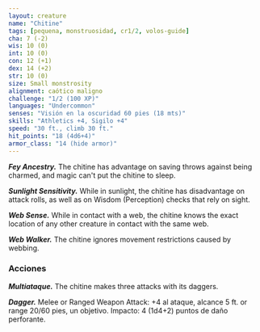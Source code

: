 ```yaml
---
layout: creature
name: "Chitine"
tags: [pequena, monstruosidad, cr1/2, volos-guide]
cha: 7 (-2)
wis: 10 (0)
int: 10 (0)
con: 12 (+1)
dex: 14 (+2)
str: 10 (0)
size: Small monstrosity
alignment: caótico maligno
challenge: "1/2 (100 XP)"
languages: "Undercommon"
senses: "Visión en la oscuridad 60 pies (18 mts)"
skills: "Athletics +4, Sigilo +4"
speed: "30 ft., climb 30 ft."
hit_points: "18 (4d6+4)"
armor_class: "14 (hide armor)"
---
```


***Fey Ancestry.*** The chitine has advantage on saving throws against being charmed, and magic can't put the chitine to sleep.

***Sunlight Sensitivity.*** While in sunlight, the chitine has disadvantage on attack rolls, as well as on Wisdom (Perception) checks that rely on sight.

***Web Sense.*** While in contact with a web, the chitine knows the exact location of any other creature in contact with the same web.

***Web Walker.*** The chitine ignores movement restrictions caused by webbing.

### Acciones

***Multiataque.*** The chitine makes three attacks with its daggers.

***Dagger.*** Melee or Ranged Weapon Attack: +4 al ataque, alcance 5 ft. or range 20/60 pies, un objetivo. Impacto: 4 (1d4+2) puntos de daño perforante.